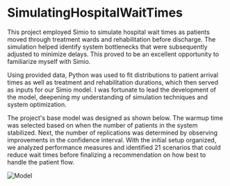 # SimulatingHospitalWaitTimes

This project employed Simio to simulate hospital wait times as patients moved through treatment wards and rehabilitation before discharge. The simulation helped identify system bottlenecks that were subsequently adjusted to minimize delays. This proved to be an excellent opportunity to familiarize myself with Simio.

Using provided data, Python was used to fit distributions to patient arrival times as well as treatment and rehabilitation durations, which then served as inputs for our Simio model. I was fortunate to lead the development of the model, deepening my understanding of simulation techniques and system optimization.

The project's base model was designed as shown below. The warmup time was selected based on when the number of patients in the system stabilized. Next, the number of replications was determined by observing improvements in the confidence interval. With the initial setup organized, we analyzed performance measures and identified 21 scenarios that could reduce wait times before finalizing a recommendation on how best to handle the patient flow.

![Model](https://github.com/user-attachments/assets/fb8a7e77-bf1d-4de7-b46f-ecb96500c313)

